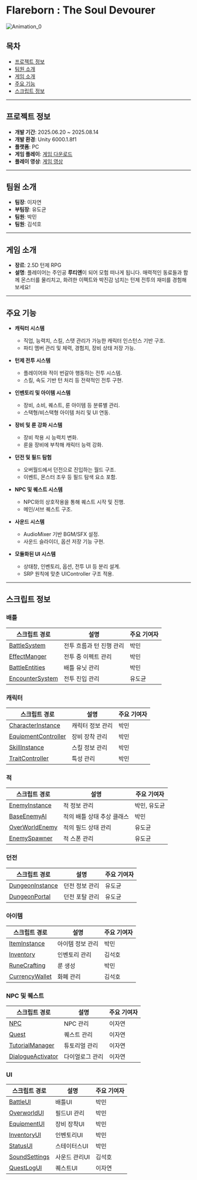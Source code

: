 # Flareborn : The Soul Devourer

![Animation_0](https://github.com/user-attachments/assets/865d1a21-768c-43d8-947f-dc07064a37cb)

## 목차

- [프로젝트 정보](#프로젝트-정보)
- [팀원 소개](#팀원-소개)
- [게임 소개](#게임-소개)
- [주요 기능](#주요-기능)
- [스크립트 정보](#스크립트-정보)

---

## 프로젝트 정보

* **개발 기간**: 2025.06.20 ~ 2025.08.14
* **개발 환경**: Unity 6000.1.8f1
* **플랫폼**: PC
* **게임 플레이**: [게임 다운로드](https://drive.google.com/file/d/17VHNLu1sp28Al4S3X_OFdt4t-0lplQVy/view)
* **플레이 영상**: [게임 영상](https://www.youtube.com/watch?v=1TO01aUdIMA)

---

## 팀원 소개

* **팀장**: 이자연
* **부팀장**: 유도균
* **팀원**: 박민
* **팀원**: 김석호

---

## 게임 소개
- **장르**: 2.5D 턴제 RPG
- **설명**: 플레이어는 주인공 **루티엔**이 되어 모험 떠나게 됩니다. 매력적인 동료들과 함께 몬스터를 물리치고, 화려한 이펙트와 박진감 넘치는 턴제 전투의 재미를 경험해보세요!

---

## 주요 기능

- **캐릭터 시스템**
  - 직업, 능력치, 스킬, 스탯 관리가 가능한 캐릭터 인스턴스 기반 구조.
  - 파티 멤버 관리 및 체력, 경험치, 장비 상태 저장 가능.

- **턴제 전투 시스템**
  - 플레이어와 적이 번갈아 행동하는 전투 시스템.
  - 스킬, 속도 기반 턴 처리 등 전략적인 전투 구현.

- **인벤토리 및 아이템 시스템**
  - 장비, 소비, 퀘스트, 룬 아이템 등 분류별 관리.
  - 스택형/비스택형 아이템 처리 및 UI 연동.

- **장비 및 룬 강화 시스템**
  - 장비 착용 시 능력치 변화.
  - 룬을 장비에 부착해 캐릭터 능력 강화.

- **던전 및 필드 탐험**
  - 오버월드에서 던전으로 진입하는 월드 구조.
  - 이벤트, 몬스터 조우 등 필드 탐색 요소 포함.

- **NPC 및 퀘스트 시스템**
  - NPC와의 상호작용을 통해 퀘스트 시작 및 진행.
  - 메인/서브 퀘스트 구조.

- **사운드 시스템**
  - AudioMixer 기반 BGM/SFX 설정.
  - 사운드 슬라이더, 옵션 저장 기능 구현.

- **모듈화된 UI 시스템**
  - 상태창, 인벤토리, 옵션, 전투 UI 등 분리 설계.
  - SRP 원칙에 맞춘 UIController 구조 적용.


---

## 스크립트 정보

### 배틀

| 스크립트 경로                                                                                                                               | 설명                     | 주요 기여자 |
| ------------------------------------------------------------------------------------------------------------------------------------------- | ------------------------ | ----------- |
| [BattleSystem](https://github.com/pm2979/Flareborn_Code/blob/main/Battle/BattleSystem.cs)                                                    | 전투 흐름과 턴 진행 관리 | 박민        |
| [EffectManger](https://github.com/pm2979/Flareborn_Code/blob/main/Battle/BattleEffect/EffectManger.cs)                                        | 전투 중 이펙트 관리      | 박민        |
| [BattleEntities](https://github.com/pm2979/Flareborn_Code/blob/main/Battle/Entities/BattleEntities.cs)                                        | 배틀 유닛 관리           | 박민        |
| [EncounterSystem](https://github.com/pm2979/Flareborn_Code/blob/main/Battle/EncounterSystem.cs)                                              | 전투 진입 관리           | 유도균      |

### 캐릭터

| 스크립트 경로                                                                                                                               | 설명                   | 주요 기여자 |
| ------------------------------------------------------------------------------------------------------------------------------------------- | ---------------------- | ----------- |
| [CharacterInstance](https://github.com/pm2979/Flareborn_Code/blob/main/Character/CharacterInstance.cs)                                        | 캐릭터 정보 관리       | 박민        |
| [EquipmentController](https://github.com/pm2979/Flareborn_Code/blob/main/Character/Equip/EquipmentController.cs)                              | 장비 장착 관리         | 박민        |
| [SkillInstance](https://github.com/pm2979/Flareborn_Code/blob/main/Character/Skill/SkillInstance.cs)                                          | 스킬 정보 관리         | 박민        |
| [TraitController](https://github.com/pm2979/Flareborn_Code/blob/main/Character/Traits/TraitController.cs)                                     | 특성 관리              | 박민        |

### 적

| 스크립트 경로                                                                                                                               | 설명                     | 주요 기여자   |
| ------------------------------------------------------------------------------------------------------------------------------------------- | ------------------------ | ------------- |
| [EnemyInstance](https://github.com/pm2979/Flareborn_Code/blob/main/Enemy/EnemyInstance.cs)                                                    | 적 정보 관리             | 박민, 유도균  |
| [BaseEnemyAI](https://github.com/pm2979/Flareborn_Code/blob/main/Enemy/Battle/EnemyAI/BaseEnemyAI.cs)                                         | 적의 배틀 상태 추상 클래스 | 박민          |
| [OverWorldEnemy](https://github.com/pm2979/Flareborn_Code/blob/main/Enemy/OverWorld/OverWorldEnemy.cs)                                        | 적의 필드 상태 관리      | 유도균        |
| [EnemySpawner](https://github.com/pm2979/Flareborn_Code/blob/main/Enemy/EnemySpawner.cs)                                                      | 적 스폰 관리             | 유도균        |

### 던전

| 스크립트 경로                                                                                                                               | 설명             | 주요 기여자 |
| ------------------------------------------------------------------------------------------------------------------------------------------- | ---------------- | ----------- |
| [DungeonInstance](https://github.com/pm2979/Flareborn_Code/blob/main/Dungeon/DungeonInstance.cs)                                              | 던전 정보 관리   | 유도균      |
| [DungeonPortal](https://github.com/pm2979/Flareborn_Code/blob/main/Dungeon/DungeonPortal.cs)                                                  | 던전 포탈 관리   | 유도균      |

### 아이템

| 스크립트 경로                                                                                                                               | 설명             | 주요 기여자 |
| ------------------------------------------------------------------------------------------------------------------------------------------- | ---------------- | ----------- |
| [ItemInstance](https://github.com/pm2979/Flareborn_Code/blob/main/Item/ItemInstance.cs)                                                      | 아이템 정보 관리 | 박민        |
| [Inventory](https://github.com/pm2979/Flareborn_Code/blob/main/Item/Inventory/Inventory.cs)                                                   | 인벤토리 관리    | 김석호      |
| [RuneCrafting](https://github.com/pm2979/Flareborn_Code/blob/main/Item/Rune/RuneCrafting.cs)                                                  | 룬 생성          | 박민        |
| [CurrencyWallet](https://github.com/pm2979/Flareborn_Code/blob/main/Item/Wallet/CurrencyWallet.cs)                                            | 화폐 관리        | 김석호      |

### NPC 및 퀘스트

| 스크립트 경로                                                                                                                               | 설명             | 주요 기여자 |
| ------------------------------------------------------------------------------------------------------------------------------------------- | ---------------- | ----------- |
| [NPC](https://github.com/pm2979/Flareborn_Code/blob/main/Overworld/NPC/NPC.cs)                                                               | NPC 관리         | 이자연      |
| [Quest](https://github.com/pm2979/Flareborn_Code/blob/main/Overworld/QuestSystem/Quest.cs)                                                   | 퀘스트 관리      | 이자연      |
| [TutorialManager](https://github.com/pm2979/Flareborn_Code/blob/main/Overworld/QuestSystem/Tutorial/TutorialManager.cs)                       | 튜토리얼 관리    | 이자연      |
| [DialogueActivator](https://github.com/pm2979/Flareborn_Code/blob/main/Overworld/DialogueSystem/DialogueActivator.cs)                         | 다이얼로그 관리  | 이자연      |

### UI

| 스크립트 경로                                                                                                                               | 설명             | 주요 기여자 |
| ------------------------------------------------------------------------------------------------------------------------------------------- | ---------------- | ----------- |
| [BattleUI](https://github.com/pm2979/Flareborn_Code/blob/main/UI/BattleUI.cs)                                                                | 배틀UI           | 박민        |
| [OverworldUI](https://github.com/pm2979/Flareborn_Code/blob/main/UI/OverworldUI.cs)                                                          | 필드UI 관리      | 박민        |
| [EquipmentUI](https://github.com/pm2979/Flareborn_Code/blob/main/UI/EquipmentUI/EquipmentUI.cs)                                              | 장비 장착UI      | 박민        |
| [InventoryUI](https://github.com/pm2979/Flareborn_Code/blob/main/UI/Inventory/InventoryUI.cs)                                                | 인벤토리UI       | 박민        |
| [StatusUI](https://github.com/pm2979/Flareborn_Code/blob/main/UI/StatUI/StatusUI.cs)                                                         | 스테이터스UI     | 박민        |
| [SoundSettings](https://github.com/pm2979/Flareborn_Code/blob/main/UI/SoundOptionUI/SoundSettings.cs)                                        | 사운드 관리UI    | 김석호      |
| [QuestLogUI](https://github.com/pm2979/Flareborn_Code/blob/main/UI/QuestUI/QuestLogUI.cs)                                                     | 퀘스트UI         | 이자연      |

